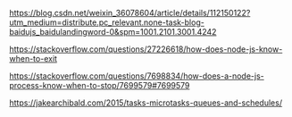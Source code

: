 https://blog.csdn.net/weixin_36078604/article/details/112150122?utm_medium=distribute.pc_relevant.none-task-blog-baidujs_baidulandingword-0&spm=1001.2101.3001.4242

https://stackoverflow.com/questions/27226618/how-does-node-js-know-when-to-exit

https://stackoverflow.com/questions/7698834/how-does-a-node-js-process-know-when-to-stop/7699579#7699579

https://jakearchibald.com/2015/tasks-microtasks-queues-and-schedules/
